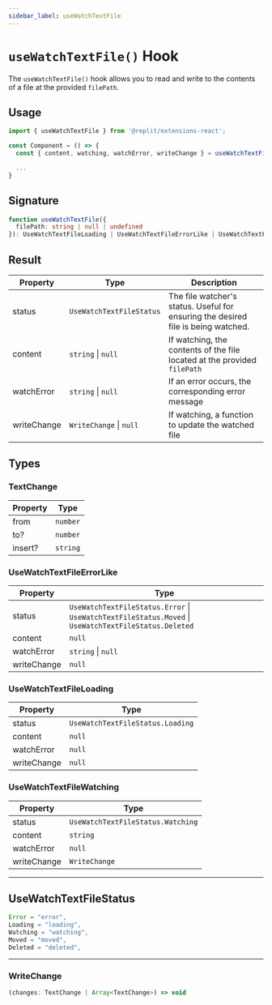 ```yaml
---
sidebar_label: useWatchTextFile
---
```


# `useWatchTextFile()` Hook

The `useWatchTextFile()` hook allows you to read and write to the contents of a file at the provided `filePath`.

## Usage

```ts
import { useWatchTextFile } from '@replit/extensions-react';

const Component = () => {
  const { content, watching, watchError, writeChange } = useWatchTextFile({ filePath: "..." });

  ...
}
```

## Signature

```ts
function useWatchTextFile({
  filePath: string | null | undefined
}): UseWatchTextFileLoading | UseWatchTextFileErrorLike | UseWatchTextFileWatching;
```

## Result

| Property    | Type                        | Description                                                                       |
| ----------- | --------------------------- | --------------------------------------------------------------------------------- |
| status      | `UseWatchTextFileStatus`    | The file watcher's status. Useful for ensuring the desired file is being watched. |
| content     | `string` &#124; `null`      | If watching, the contents of the file located at the provided `filePath`          |
| watchError  | `string` &#124; `null`      | If an error occurs, the corresponding error message                               |
| writeChange | `WriteChange` &#124; `null` | If watching, a function to update the watched file                                |

## Types

### TextChange

| Property | Type     |
| -------- | -------- |
| from     | `number` |
| to?      | `number` |
| insert?  | `string` |

### UseWatchTextFileErrorLike

| Property    | Type                                                                                                         |
| ----------- | ------------------------------------------------------------------------------------------------------------ |
| status      | `UseWatchTextFileStatus.Error` &#124; `UseWatchTextFileStatus.Moved` &#124; `UseWatchTextFileStatus.Deleted` |
| content     | `null`                                                                                                       |
| watchError  | `string` &#124; `null`                                                                                       |
| writeChange | `null`                                                                                                       |

### UseWatchTextFileLoading

| Property    | Type                             |
| ----------- | -------------------------------- |
| status      | `UseWatchTextFileStatus.Loading` |
| content     | `null`                           |
| watchError  | `null`                           |
| writeChange | `null`                           |

### UseWatchTextFileWatching

| Property    | Type                              |
| ----------- | --------------------------------- |
| status      | `UseWatchTextFileStatus.Watching` |
| content     | `string`                          |
| watchError  | `null`                            |
| writeChange | `WriteChange`                     |

---

## UseWatchTextFileStatus

```ts
Error = "error",
Loading = "loading",
Watching = "watching",
Moved = "moved",
Deleted = "deleted",
```

---

### WriteChange

```ts
(changes: TextChange | Array<TextChange>) => void
```
